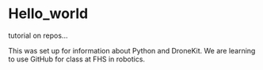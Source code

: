 # Hello_world
tutorial on repos...

This was set up for information about Python and DroneKit. 
We are learning to use GitHub for class at FHS in robotics.
